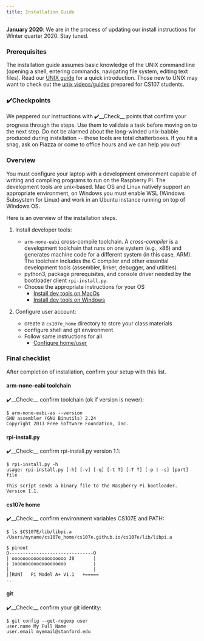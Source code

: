 ```yaml
---
title: Installation Guide
---
```


__January 2020__: We are in the process of updating our install instructions for Winter quarter 2020. Stay tuned.


### Prerequisites
The installation guide assumes basic knowledge of the UNIX command line (opening a shell, entering commands, navigating file system, editing text files). Read our [UNIX guide](/guides/unix) for a quick introduction.
Those new to UNIX may want to check out the [unix videos/guides](https://web.stanford.edu/class/archive/cs/cs107/cs107.1186/unixref/)
prepared for CS107 students.

### ✔️Checkpoints
We peppered our instructions with ✔️__Check__ points that confirm your progress through the steps. Use them to validate a task before moving on to the next step. Do not be alarmed about the long-winded unix-babble produced during installation -- these tools are total chatterboxes. If you hit a snag, ask on Piazza or come to office hours and we can help you out!

### Overview
You must configure your laptop with a development environment capable of writing and compiling programs to run on the Raspberry Pi. The development tools are unix-based. Mac OS and Linux natively support an appropriate environment, on Windows you must enable WSL (Windows Subsystem for Linux) and work in an Ubuntu instance running on top of Windows OS.

Here is an overview of the installation steps.

1. Install developer tools:
    + `arm-none-eabi` cross-compile toolchain.  A _cross-compiler_ is a development toolchain that runs on one system (e.g., x86) and generates machine code for a different system (in this case, ARM). The toolchain includes the C compiler and other essential development tools (assembler, linker, debugger, and utilities).  
    + python3, package prerequisites, and console driver needed by the bootloader client `rpi-install.py`.
    + Choose the appropriate instructions for your OS
        +  [Install dev tools on MacOs](../install/mac)
        +  [Install dev tools on Windows](../install/wsl)

1. Configure user account:
    + create a `cs107e_home` directory to store your class materials
    + configure shell and git environment
    + Follow same instructions for all
        + [Configure home/user](../install/userconfig)

### Final checklist
After completion of installation, confirm your setup with this list.

#### arm-none-eabi toolchain
✔️__Check:__ confirm toolchain (ok if version is newer):
```
$ arm-none-eabi-as --version
GNU assembler (GNU Binutils) 2.24
Copyright 2013 Free Software Foundation, Inc.
```

#### rpi-install.py
✔️__Check:__ confirm rpi-install.py version 1.1:

```
$ rpi-install.py -h
usage: rpi-install.py [-h] [-v] [-q] [-t T] [-T T] [-p | -s] [port] file

This script sends a binary file to the Raspberry Pi bootloader. Version 1.1.
```

#### cs107e home
✔️__Check:__ confirm environment variables CS107E and PATH:

```
$ ls $CS107E/lib/libpi.a
/Users/myname/cs107e_home/cs107e.github.io/cs107e/lib/libpi.a

$ pinout
O-------------------------------O
| oooooooooooooooooooo J8       |
| 1ooooooooooooooooooo          |
|                               |
|[RUN]   Pi Model A+ V1.1   +=====
...
```

#### git
✔️__Check:__ confirm your git identity:

```
$ git config --get-regexp user
user.name My Full Name
user.email myemail@stanford.edu
```

